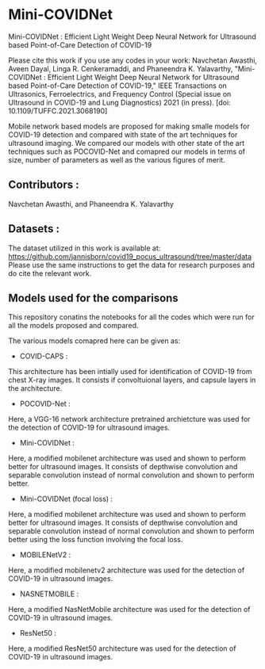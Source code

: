 # Mini-COVIDNet
Mini-COVIDNet : Efficient Light Weight Deep Neural Network for Ultrasound based Point-of-Care Detection of COVID-19

Please cite this work if you use any codes in your work:
Navchetan Awasthi, Aveen Dayal, Linga R. Cenkeramaddi, and Phaneendra K. Yalavarthy, "Mini-COVIDNet : Efficient Light Weight Deep Neural Network for Ultrasound based Point-of-Care Detection of COVID-19," IEEE Transactions on Ultrasonics, Ferroelectrics, and Frequency Control (Special issue on Ultrasound in COVID-19 and Lung Diagnostics) 2021 (in press). [doi: 10.1109/TUFFC.2021.3068190]

Mobile network based models are proposed for making smalle models for COVID-19 detection and 
compared with state of the art techniques for ultrasound imaging. We compared our models with other state
of the art techniques such as POCOVID-Net and comapred our models in terms of size, number of parameters as well as the 
various figures of merit.

## Contributors : 
Navchetan Awasthi, and Phaneendra K. Yalavarthy

## Datasets :
The dataset utilized in this work is available at:
https://github.com/jannisborn/covid19_pocus_ultrasound/tree/master/data
Please use the same instructions to get the data for research purposes and do cite the relevant work.

## Models used for the comparisons
This repository conatins the notebooks for all the codes which were run for all the models proposed and compared.

The various models comapred here can be given as:

* COVID-CAPS : 

This architecture has been intially used for identification of COVID-19 from chest X-ray images. It consists if convoltuional layers, and capsule layers in the architecture.

* POCOVID-Net :

Here, a VGG-16 network architecture pretrained archietcture was used for the detection of COVID-19 for ultrasound images. 

* Mini-COVIDNet :

Here, a modified mobilenet architecture was used and shown to perform better for ultrasound images. It consists of depthwise convolution and separable convolution instead of normal convolution and shown to perform better. 

* Mini-COVIDNet (focal loss) :

Here, a modified mobilenet architecture was used and shown to perform better for ultrasound images. It consists of depthwise convolution and separable convolution instead of normal convolution and shown to perform better using the loss function involving the focal loss. 

* MOBILENetV2 :

Here, a modified mobilenetv2 architecture was used for the detection of COVID-19 in ultrasound images.

* NASNETMOBILE : 

Here, a modified NasNetMobile architecture was used for the detection of COVID-19 in ultrasound images.


* ResNet50 : 

Here, a modified ResNet50 architecture was used for the detection of COVID-19 in ultrasound images.


